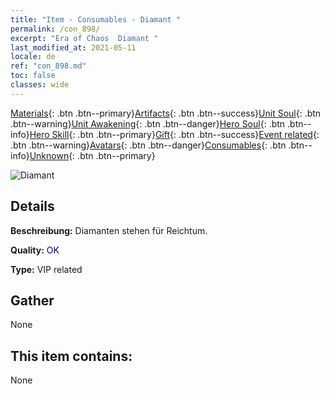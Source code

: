 ```yaml
---
title: "Item - Consumables - Diamant "
permalink: /con_898/
excerpt: "Era of Chaos  Diamant "
last_modified_at: 2021-05-11
locale: de
ref: "con_898.md"
toc: false
classes: wide
---
```

 [Materials](/ItemsDE/){: .btn .btn--primary}[Artifacts](/ItemsDE/Artifacts/){: .btn .btn--success}[Unit Soul](/ItemsDE/UnitSoul/){: .btn .btn--warning}[Unit Awakening](/ItemsDE/UnitAwakening/){: .btn .btn--danger}[Hero Soul](/ItemsDE/HeroSoul/){: .btn .btn--info}[Hero Skill](/ItemsDE/HeroSkill/){: .btn .btn--primary}[Gift](/ItemsDE/Gift/){: .btn .btn--success}[Event related](/ItemsDE/Events/){: .btn .btn--warning}[Avatars](/ItemsDE/Avatars/){: .btn .btn--danger}[Consumables](/ItemsDE/Consumables/){: .btn .btn--info}[Unknown](/ItemsDE/Unknown/){: .btn .btn--primary}

 ![Diamant ](/images/t/i_102.png)

## Details
 **Beschreibung:** Diamanten stehen für Reichtum.

 **Quality:** <span style="color: #000080">OK</span>

 **Type:** VIP related

## Gather

  None

## This item contains:

  None


